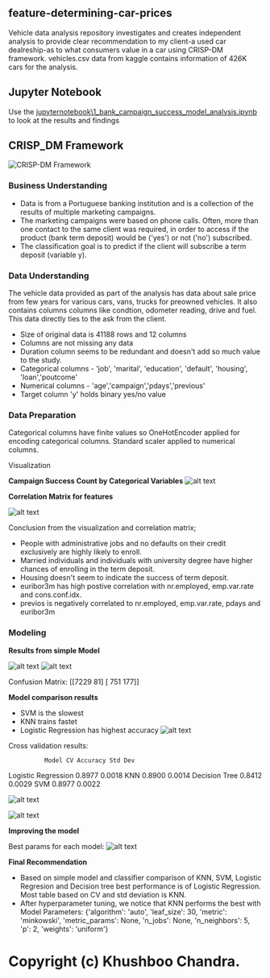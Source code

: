 ## feature-determining-car-prices

Vehicle data analysis repository investigates and creates independent analysis to provide clear recommendation to my client-a used car dealreship-as to what consumers value in a car using CRISP-DM framework. vehicles.csv data from kaggle contains information of 426K cars for the analysis. 

## Jupyter Notebook

Use the [jupyternotebook\1_bank_campaign_success_model_analysis.ipynb](https://github.com/khushboochandra07/vehicle_data_analysis/blob/main/jupyternotebook/1_bank_campaign_success_model_analysis.ipynb) to look at the results and findings

## CRISP_DM Framework

![CRISP-DM Framework](/images/crispdm.png)

### **Business Understanding**  

*   Data is from a Portuguese banking institution and is a collection of the results of multiple marketing campaigns.
*   The marketing campaigns were based on phone calls. Often, more than one contact to the same client was required, in order to access if the product (bank term deposit) would be ('yes') or not ('no') subscribed.
*   The classification goal is to predict if the client will subscribe a term deposit (variable y).


### **Data Understanding**  

The vehicle data provided as part of the analysis has data about sale price from few years for various cars, vans, trucks for preowned vehicles. It also contains columns columns like condtion, odometer reading, drive and fuel. This data directly ties to the ask from the client.

*   Size of original data is 41188 rows and 12 columns
*   Columns are not missing any data
*   Duration column seems to be redundant and doesn't add so much value to the study.
*   Categorical columns - 'job', 'marital', 'education', 'default', 'housing', 'loan','poutcome'
*   Numerical columns - 'age','campaign','pdays','previous'
*   Target column 'y' holds binary yes/no value


### **Data Preparation**  

Categorical columns have finite values so OneHotEncoder applied for encoding categorical columns. Standard scaler applied to numerical columns. 



Visualization

**Campaign Success Count by Categorical Variables**
![alt text](/images/Campaign_success.png)

**Correlation Matrix for features**

![alt text](/images/correlation.png)

Conclusion from the visualization and correlation matrix;
*   People with administrative jobs and no defaults on their credit exclusively are highly likely to enroll.
*   Married individuals and individuals with university degree have higher chances of enrolling in the term deposit.
*   Housing doesn't seem to indicate the success of term deposit.
*   euribor3m has high postive correlation with nr.employed, emp.var.rate and cons.conf.idx.
*   previos is negatively correlated to nr.employed, emp.var.rate, pdays and euribor3m

### **Modeling**  

**Results from simple Model**

![alt text](/images/simple_coeff.png)
![alt text](/images/simple_classification.png)

Confusion Matrix:
[[7229   81]
 [ 751  177]]

**Model comparison results**

*   SVM is the slowest 
*   KNN trains fastet
*   Logistic Regression has highest accuracy
![alt text](/images/model_comp.png)

Cross validation results:

              Model CV Accuracy Std Dev
Logistic Regression      0.8977  0.0018
                KNN      0.8900  0.0014
      Decision Tree      0.8412  0.0029
                SVM      0.8977  0.0022

![alt text](/images/model_accuracy.png)

![alt text](/images/cross_validation.png)

**Improving the model**

Best params for each model:
![alt text](/images/hyperparameter_tuning.png)


**Final Recommendation**
*   Based on simple model and classifier comparison of KNN, SVM, Logistic Regresion and Decision tree best performance is of Logistic Regression. Most table based on CV and std deviation is KNN.
*   After hyperparameter tuning, we notice that KNN performs the best with Model Parameters: {'algorithm': 'auto', 'leaf_size': 30, 'metric': 'minkowski', 'metric_params': None, 'n_jobs': None, 'n_neighbors': 5, 'p': 2, 'weights': 'uniform'}

# Copyright (c) Khushboo Chandra.